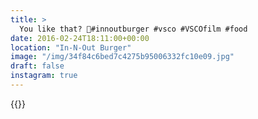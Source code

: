 ```yaml
---
title: >
  You like that? 🍔#innoutburger #vsco #VSCOfilm #food
date: 2016-02-24T18:11:00+00:00
location: "In-N-Out Burger"
image: "/img/34f84c6bed7c4275b95006332fc10e09.jpg"
draft: false
instagram: true
---
```


{{<photo src="/img/34f84c6bed7c4275b95006332fc10e09.jpg">}}
